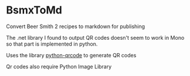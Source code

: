 BsmxToMd
========

Convert Beer Smith 2 recipes to markdown for publishing

The .net library I found to output QR codes doesn't seem to work in Mono so that part is implemented in python.

Uses the library [python-qrcode](https://github.com/lincolnloop/python-qrcode) to generate QR codes

Qr codes also require Python Image Library
